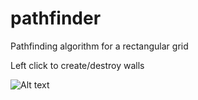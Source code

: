 # pathfinder
Pathfinding algorithm for a rectangular grid

Left click to create/destroy walls

![Alt text](https://lucaslunasouza.github.io/Photos/pathfinder.jpg)
